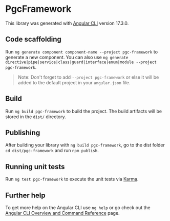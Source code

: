 # PgcFramework

This library was generated with [Angular CLI](https://github.com/angular/angular-cli) version 17.3.0.

## Code scaffolding

Run `ng generate component component-name --project pgc-framework` to generate a new component. You can also use `ng generate directive|pipe|service|class|guard|interface|enum|module --project pgc-framework`.
> Note: Don't forget to add `--project pgc-framework` or else it will be added to the default project in your `angular.json` file. 

## Build

Run `ng build pgc-framework` to build the project. The build artifacts will be stored in the `dist/` directory.

## Publishing

After building your library with `ng build pgc-framework`, go to the dist folder `cd dist/pgc-framework` and run `npm publish`.

## Running unit tests

Run `ng test pgc-framework` to execute the unit tests via [Karma](https://karma-runner.github.io).

## Further help

To get more help on the Angular CLI use `ng help` or go check out the [Angular CLI Overview and Command Reference](https://angular.io/cli) page.
